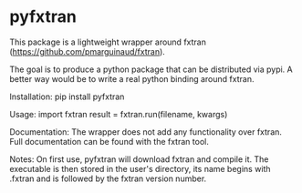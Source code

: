 # pyfxtran

This package is a lightweight wrapper around fxtran (https://github.com/pmarguinaud/fxtran).

The goal is to produce a python package that can be distributed via pypi.
A better way would be to write a real python binding around fxtran.

Installation:
pip install pyfxtran

Usage:
import fxtran
result = fxtran.run(filename, kwargs)

Documentation:
The wrapper does not add any functionality over fxtran. Full documentation can
be found with the fxtran tool.

Notes:
On first use, pyfxtran will download fxtran and compile it. The executable is then stored
in the user's directory, its name begins with .fxtran and is followed by the fxtran version number.
